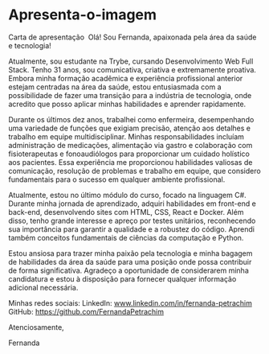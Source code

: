 # Apresenta-o-imagem
Carta de apresentação
​
​Olá! Sou Fernanda, apaixonada pela área da saúde e tecnologia!

Atualmente, sou estudante na Trybe, cursando Desenvolvimento Web Full Stack. Tenho 31 anos, sou comunicativa, criativa e extremamente proativa. Embora minha formação acadêmica e experiência profissional anterior estejam centradas na área da saúde, estou entusiasmada com a possibilidade de fazer uma transição para a indústria de tecnologia, onde acredito que posso aplicar minhas habilidades e aprender rapidamente.

Durante os últimos dez anos, trabalhei como enfermeira, desempenhando uma variedade de funções que exigiam precisão, atenção aos detalhes e trabalho em equipe multidisciplinar. Minhas responsabilidades incluíam administração de medicações, alimentação via gastro e colaboração com fisioterapeutas e fonoaudiólogos para proporcionar um cuidado holístico aos pacientes. Essa experiência me proporcionou habilidades valiosas de comunicação, resolução de problemas e trabalho em equipe, que considero fundamentais para o sucesso em qualquer ambiente profissional.

Atualmente, estou no último módulo do curso, focado na linguagem C#. Durante minha jornada de aprendizado, adquiri habilidades em front-end e back-end, desenvolvendo sites com HTML, CSS, React e Docker. Além disso, tenho grande interesse e apreço por testes unitários, reconhecendo sua importância para garantir a qualidade e a robustez do código. Aprendi também conceitos fundamentais de ciências da computação e Python.

Estou ansiosa para trazer minha paixão pela tecnologia e minha bagagem de habilidades da área da saúde para uma posição onde possa contribuir de forma significativa. Agradeço a oportunidade de considerarem minha candidatura e estou à disposição para fornecer qualquer informação adicional necessária.

Minhas redes sociais: LinkedIn: www.linkedin.com/in/fernanda-petrachim GitHub: https://github.com/FernandaPetrachim

Atenciosamente,

Fernanda
